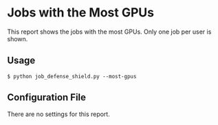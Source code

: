 # Jobs with the Most GPUs

This report shows the jobs with the most GPUs. Only one job per user is shown.

## Usage

```
$ python job_defense_shield.py --most-gpus
```

## Configuration File

There are no settings for this report.
